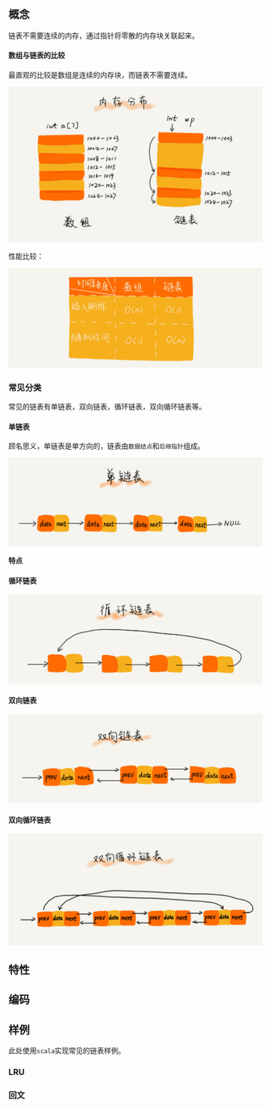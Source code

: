 ## 概念

链表不需要连续的内存，通过指针将零散的内存块关联起来。



#### 数组与链表的比较

最直观的比较是数组是连续的内存块，而链表不需要连续。

![img](../pics/d5d5bee4be28326ba3c28373808a62cd.jpg)



性能比较：

![img](../pics/4f63e92598ec2551069a0eef69db7168.jpg)

### 常见分类

常见的链表有单链表，双向链表，循环链表，双向循环链表等。



#### 单链表

顾名思义，单链表是单方向的，链表由`数据结点`和`后继指针`组成。

![img](../pics/b93e7ade9bb927baad1348d9a806ddeb.jpg)

**特点**

#### 循环链表



![img](../pics/86cb7dc331ea958b0a108b911f38d155.jpg)

#### 双向链表



![img](../pics/cbc8ab20276e2f9312030c313a9ef70b.jpg)

#### 双向循环链表



![img](../pics/d1665043b283ecdf79b157cfc9e5ed91.jpg)

## 特性



## 编码



## 样例

此处使用`scala`实现常见的链表样例。

### LRU



### 回文
